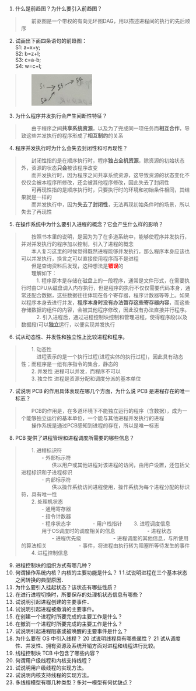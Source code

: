 1. 什么是前趋图？为什么要引入前趋图？
> &emsp;&emsp;前驱图是一个带权的有向无环图DAG，用以描述进程间的执行的先后顺序

2. 试画出下面四条语句的前趋图：  
S1: a=x+y;  
S2: b=z+l;  
S3: c=a-b;  
S4: w=c+l;  
> &emsp;&emsp;![alt text](chap2.进程的描述和控制/assets/image.png)

3. 为什么程序并发执行会产生间断性特征？
> &emsp;&emsp;由于程序之间**共享系统资源**，以及为了完成同一项任务而**相互合作**，导致这些并发执行的程序形成了**相互制约**的关系

4. 程序并发执行时为什么会失去封闭性和可再现性？
> &emsp;&emsp;封闭性指的是在顺序执行时，程序**独占全机资源**，除资源的初始状态外，资源的状态**只会**被该程序改变  
> &emsp;&emsp;而并发执行时，因为程序之间共享系统资源，这导致资源的状态变化不仅仅会被本程序所修改，还会被其他程序修改，因此失去了封闭性  
> &emsp;&emsp;可再现性指的是顺序执行时，只要执行时的环境和初始条件相同，其结果就是一样的  
> &emsp;&emsp;而并发执行中，因为**失去了封闭性**，无法再现初始条件时的场景，所以失去了再现性  

5. 在操作系统中为什么要引入进程的概念？它会产生什么样的影响？
> &emsp;&emsp;按照书本里的说明，是因为为了在多道系统中，能够使程序并发执行，并对并发执行的程序加以控制，引入了进程的概念  
> &emsp;&emsp;本人复习这里的时候觉得既然进程能够并发执行，那么程序本身应该也可以并发执行，换言之可以直接使用程序而不是进程  
> &emsp;&emsp;但是查询资料后发现，这种想法是<font color=red>**错误**</font>的  
> &emsp;&emsp;理解如下：  
> &emsp;&emsp;&emsp;1. 程序原本是存储在磁盘上的一段程序，通常是文件形式，在需要执行时由CPU从磁盘调入内存执行，但是程序的执行不仅仅需要代码本身，通常还配合数据，这些数据往往体现在各个寄存器，程序计数器等等上。如果以程序本身去进行并发，**程序本身时没有办法暂存这些寄存器内容**，而这些存储数据的组件的内容，会被其他程序修改，因此没有办法直接并行程序。  
> &emsp;&emsp;&emsp;2. 引入进程后，通过进程控制块控制和管理进程，使得程序段(以及数据段)可以**独立**运行，以便实现并发执行

6. 试从动态性、并发性和独立性上比较进程和程序。
> &emsp;&emsp;1. 动态性  
> &emsp;&emsp;&emsp;进程表示的是一个执行过程(进程实体的执行过程)，因此具有动态性；而程序是一组有序指令的集合，静态的  
> &emsp;&emsp;2. 并发性  进程可以并发，而程序不可以  
> &emsp;&emsp;3. 独立性  进程是资源分配和调度分派的基本单位

7. 试说明 PCB 的作用具体表现在哪几个方面，为什么说 PCB 是进程存在的唯一标志？
> &emsp;&emsp;PCB的作用是，在多道环境下不能独立运行的程序（含数据），成为一个能够独立运行的基本单位，一个能与其他进程并发执行的进程  
> &emsp;&emsp;操作系统是通过PCB感知到进程的存在，所以是唯一标志  

8. PCB 提供了进程管理和进程调度所需要的哪些信息？
> &emsp;&emsp;1. 进程标识符  
> &emsp;&emsp;&emsp;&emsp;- 外部标示符  
> &emsp;&emsp;&emsp;&emsp;&emsp;&emsp;供以用户或其他进程对该进程的访问，由用户设置，还包括父进程标识和子进程标识  
> &emsp;&emsp;&emsp;&emsp;- 内部标示符  
> &emsp;&emsp;&emsp;&emsp;&emsp;&emsp;供以操作系统访问进程使用，操作系统为每个进程分配的标识符，具有唯一性  
> &emsp;&emsp;2. 处理机状态  
> &emsp;&emsp;&emsp;&emsp;- 通用寄存器  
> &emsp;&emsp;&emsp;&emsp;- 指令计数器  
> &emsp;&emsp;&emsp;&emsp;- 程序状态字
> &emsp;&emsp;&emsp;&emsp;- 用户栈指针
> &emsp;&emsp;3. 进程调度信息  
> &emsp;&emsp;&emsp;&emsp;用于OS调度时的调度相关的信息
> &emsp;&emsp;&emsp;&emsp;&emsp;&emsp;- 进程状态
> &emsp;&emsp;&emsp;&emsp;&emsp;&emsp;- 进程优先级
> &emsp;&emsp;&emsp;&emsp;&emsp;&emsp;- 进程调度的其他信息，与所使用的算法相关
> &emsp;&emsp;&emsp;&emsp;&emsp;&emsp;- 事件，将进程由执行转为阻塞所等待发生的事件
> &emsp;&emsp;4. 进程控制信息  
> 
9.  进程控制块的组织方式有哪几种？
10. 何谓操作系统内核？内核的主要功能是什么？
1 1.试说明进程在三个基本状态之问转换的典型原因．
1.  为什么要引入挂起状态？该状态有哪些性质？
2.  在进行进程切换时，所要保存的处理机状态信息有哪些？
3.  试说明引起进程创建的主要事件．
4.  试说明引起进程被撤消的主要事件。
5.  在创建一个进程时所要完成的主要工作是什么？
6.  在撤消一个进程时所要完成的主要工作是什么？
7.  试说明引起进程阻塞或被唤醒的主要事件是什么？
8.  为什么要在 OS 中引入线程？
20 试说明线程具有哪些属性？
21 试从调度性、并发性、拥有资源及系统开销方面对进程和线程进行比较。
1.  线程控制块 TCB 中包含了哪些内容？
2.  何谓用户级线程和内核支持线程？
3.  试说明用户级线程的实现方法。
4.  试说明内核支持线程的实现方法。
5.  多线程模型有哪几种类型？多对一模型有何优缺点？
